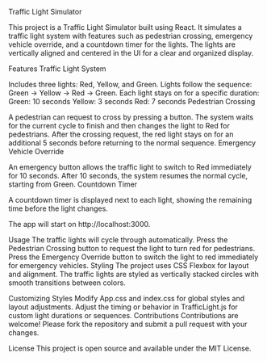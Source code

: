Traffic Light Simulator


This project is a Traffic Light Simulator built using React. It simulates a traffic light system with features such as pedestrian crossing, emergency vehicle override, and a countdown timer for the lights. The lights are vertically aligned and centered in the UI for a clear and organized display.

Features
Traffic Light System

Includes three lights: Red, Yellow, and Green.
Lights follow the sequence: Green -> Yellow -> Red -> Green.
Each light stays on for a specific duration:
Green: 10 seconds
Yellow: 3 seconds
Red: 7 seconds
Pedestrian Crossing

A pedestrian can request to cross by pressing a button.
The system waits for the current cycle to finish and then changes the light to Red for pedestrians.
After the crossing request, the red light stays on for an additional 5 seconds before returning to the normal sequence.
Emergency Vehicle Override

An emergency button allows the traffic light to switch to Red immediately for 10 seconds.
After 10 seconds, the system resumes the normal cycle, starting from Green.
Countdown Timer

A countdown timer is displayed next to each light, showing the remaining time before the light changes.

The app will start on http://localhost:3000.

Usage
The traffic lights will cycle through automatically.
Press the Pedestrian Crossing button to request the light to turn red for pedestrians.
Press the Emergency Override button to switch the light to red immediately for emergency vehicles.
Styling
The project uses CSS Flexbox for layout and alignment. The traffic lights are styled as vertically stacked circles with smooth transitions between colors.

Customizing Styles
Modify App.css and index.css for global styles and layout adjustments.
Adjust the timing or behavior in TrafficLight.js for custom light durations or sequences.
Contributions
Contributions are welcome! Please fork the repository and submit a pull request with your changes.

License
This project is open source and available under the MIT License.